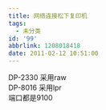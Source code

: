 ```yaml
---
title: 网络连接松下复印机
tags:
  - 未分类
id: '99'
abbrlink: 1208018418
date: 2011-02-12 10:51:00
---
```


DP-2330 采用raw  
DP-8016 采用lpr  
端口都是9100
